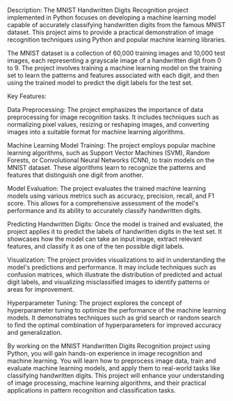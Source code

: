 Description:
The MNIST Handwritten Digits Recognition project implemented in Python focuses on developing a machine learning model capable of accurately classifying handwritten digits from the famous MNIST dataset. This project aims to provide a practical demonstration of image recognition techniques using Python and popular machine learning libraries.

The MNIST dataset is a collection of 60,000 training images and 10,000 test images, each representing a grayscale image of a handwritten digit from 0 to 9. The project involves training a machine learning model on the training set to learn the patterns and features associated with each digit, and then using the trained model to predict the digit labels for the test set.

Key Features:

Data Preprocessing: The project emphasizes the importance of data preprocessing for image recognition tasks. It includes techniques such as normalizing pixel values, resizing or reshaping images, and converting images into a suitable format for machine learning algorithms.

Machine Learning Model Training: The project employs popular machine learning algorithms, such as Support Vector Machines (SVM), Random Forests, or Convolutional Neural Networks (CNN), to train models on the MNIST dataset. These algorithms learn to recognize the patterns and features that distinguish one digit from another.

Model Evaluation: The project evaluates the trained machine learning models using various metrics such as accuracy, precision, recall, and F1 score. This allows for a comprehensive assessment of the model's performance and its ability to accurately classify handwritten digits.

Predicting Handwritten Digits: Once the model is trained and evaluated, the project applies it to predict the labels of handwritten digits in the test set. It showcases how the model can take an input image, extract relevant features, and classify it as one of the ten possible digit labels.

Visualization: The project provides visualizations to aid in understanding the model's predictions and performance. It may include techniques such as confusion matrices, which illustrate the distribution of predicted and actual digit labels, and visualizing misclassified images to identify patterns or areas for improvement.

Hyperparameter Tuning: The project explores the concept of hyperparameter tuning to optimize the performance of the machine learning models. It demonstrates techniques such as grid search or random search to find the optimal combination of hyperparameters for improved accuracy and generalization.

By working on the MNIST Handwritten Digits Recognition project using Python, you will gain hands-on experience in image recognition and machine learning. You will learn how to preprocess image data, train and evaluate machine learning models, and apply them to real-world tasks like classifying handwritten digits. This project will enhance your understanding of image processing, machine learning algorithms, and their practical applications in pattern recognition and classification tasks.
